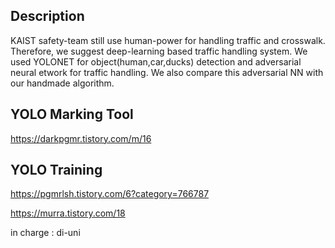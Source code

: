 Description
----------------
KAIST safety-team still use human-power for handling traffic and crosswalk. Therefore, we suggest deep-learning based traffic handling system.
We used YOLONET for object(human,car,ducks) detection and adversarial neural etwork for traffic handling. We also compare this adversarial NN with our handmade algorithm.

YOLO Marking Tool
-
https://darkpgmr.tistory.com/m/16

YOLO Training
-
https://pgmrlsh.tistory.com/6?category=766787

https://murra.tistory.com/18

in charge : di-uni

